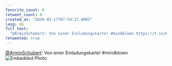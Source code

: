 ```yaml
---
favorite_count: 0
retweet_count: 0
created_at: "2019-02-17T07:54:27.000Z"
lang: de
full_text:
  "@ArminSchubert: Von einer Einladungskarte! #mindblown https://t.co/WdPz3Y6u0O"
retweeted: true
---
```


[@ArminSchubert](https://twitter.com/ArminSchubert): Von einer Einladungskarte!
#mindblown
![Embedded Photo](https://twitter-media-coderbyheart.s3.eu-north-1.amazonaws.com/1097041573618036737-Dzg7rz7WwAA_T-u.jpg)
